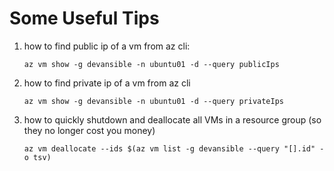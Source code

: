 # Some Useful Tips

1. how to find public ip of a vm from az cli:

   `az vm show -g devansible -n ubuntu01 -d --query publicIps`

2. how to find private ip of a vm from az cli

   `az vm show -g devansible -n ubuntu01 -d --query privateIps`

3. how to quickly shutdown and deallocate all VMs in a resource group (so they no longer cost you money)

   `az vm deallocate --ids $(az vm list -g devansible --query "[].id" -o tsv)`